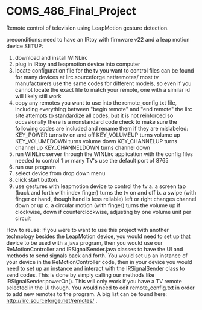 # COMS_486_Final_Project
Remote control of television using LeapMotion gesture detection.

preconditions: need to have an IRtoy with firmware v22  and a leap motion device
SETUP:
  1. download and install WINLirc
  2. plug in IRtoy and leapmotion device into computer
  3. locate configuration file for the tv you want to control 
     files can be found for many devices at lirc.sourceforge.net/remotes/
     most tv manufacturers use the same codes for different models, 
      so even if you cannot locate the exact file to match your remote, 
      one with a similar id will likely still work
  4. copy any remotes you want to use into the remote_config.txt file, including everything between "begin remote" and "end remote"
     the lirc site attempts to standardize all codes, but it is not reinforced so occasionally there is a nonstandard code
     check to make sure the following codes are included and rename them if they are mislabeled:
        KEY_POWER			turns tv on and off
        KEY_VOLUMEUP		turns volume up
        KEY_VOLUMEDOWN		turns volume down
        KEY_CHANNELUP		turns channel up
        KEY_CHANNELDOWN		turns channel down
  5. run WINLirc server through the WINLirc application with the config files needed to control 1 or many TV's
     use the default port of 8765
  6. run our program 
  7. select device from drop down menu
  8. click start button.
  9. use gestures with leapmotion device to control the tv
     a. a screen tap (back and forth with index finger) turns the tv on and off
     b. a swipe (with finger or hand, though hand is less reliable) left or right changes channel down or up
     c. a circular motion (with finger) turns the volume up if clockwise, down if counterclockwise, adjusting by one volume unit per circuit

How to reuse:
	If you were to want to use this project with another technology besides the LeapMotion device, you would need to set up that device to be used with a java program, then you would use our ReMotionController and IRSignalSender.java classes to have the UI and methods to send signals back and forth. You would set up an instance of your device in the ReMotionController code, then in your device you would need to set up an instance and interact with the IRSignalSender class to send codes. This is done by simply calling our methods like IRSignalSender.powerOn(). This will only work if you have a TV remote selected in the UI though. You would need to edit remote_config.txt in order to add new remotes to the program. A big list can be found here: http://lirc.sourceforge.net/remotes/ . 

